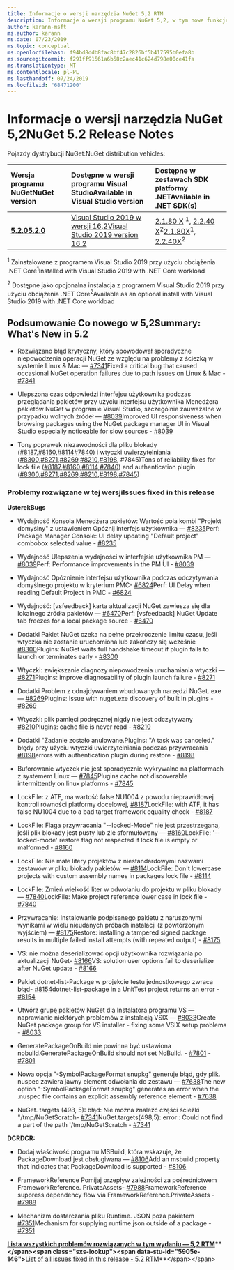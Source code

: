 ```yaml
---
title: Informacje o wersji narzędzia NuGet 5,2 RTM
description: Informacje o wersji programu NuGet 5,2, w tym nowe funkcje, poprawki błędów i DCR.
author: karann-msft
ms.author: karann
ms.date: 07/23/2019
ms.topic: conceptual
ms.openlocfilehash: f94bd8ddb8fac8bf47c2826bf5b417595b0efa8b
ms.sourcegitcommit: f291ff91561a6b58c2aec41c624d798e00ce41fa
ms.translationtype: MT
ms.contentlocale: pl-PL
ms.lasthandoff: 07/24/2019
ms.locfileid: "68471200"
---
```

# <a name="nuget-52-release-notes"></a><span data-ttu-id="5905e-103">Informacje o wersji narzędzia NuGet 5,2</span><span class="sxs-lookup"><span data-stu-id="5905e-103">NuGet 5.2 Release Notes</span></span>

<span data-ttu-id="5905e-104">Pojazdy dystrybucji NuGet:</span><span class="sxs-lookup"><span data-stu-id="5905e-104">NuGet distribution vehicles:</span></span>

| <span data-ttu-id="5905e-105">Wersja programu NuGet</span><span class="sxs-lookup"><span data-stu-id="5905e-105">NuGet version</span></span> | <span data-ttu-id="5905e-106">Dostępne w wersji programu Visual Studio</span><span class="sxs-lookup"><span data-stu-id="5905e-106">Available in Visual Studio version</span></span>| <span data-ttu-id="5905e-107">Dostępne w zestawach SDK platformy .NET</span><span class="sxs-lookup"><span data-stu-id="5905e-107">Available in .NET SDK(s)</span></span>|
|:---|:---|:---|
| [<span data-ttu-id="5905e-108">**5.2.0**</span><span class="sxs-lookup"><span data-stu-id="5905e-108">**5.2.0**</span></span>](https://nuget.org/downloads) | [<span data-ttu-id="5905e-109">Visual Studio 2019 w wersji 16,2</span><span class="sxs-lookup"><span data-stu-id="5905e-109">Visual Studio 2019 version 16.2</span></span>](https://visualstudio.microsoft.com/downloads/) | <span data-ttu-id="5905e-110">[2.1.80 X](https://dotnet.microsoft.com/download/dotnet-core/2.1) <sup>1</sup>, [2.2.40 X](https://dotnet.microsoft.com/download/dotnet-core/2.2)<sup>2</sup></span><span class="sxs-lookup"><span data-stu-id="5905e-110">[2.1.80X](https://dotnet.microsoft.com/download/dotnet-core/2.1)<sup>1</sup>, [2.2.40X](https://dotnet.microsoft.com/download/dotnet-core/2.2)<sup>2</sup></span></span> |

<span data-ttu-id="5905e-111"><sup>1</sup> Zainstalowane z programem Visual Studio 2019 przy użyciu obciążenia .NET Core</span><span class="sxs-lookup"><span data-stu-id="5905e-111"><sup>1</sup>Installed with Visual Studio 2019 with .NET Core workload</span></span> 

<span data-ttu-id="5905e-112"><sup>2</sup> Dostępne jako opcjonalna instalacja z programem Visual Studio 2019 przy użyciu obciążenia .NET Core</span><span class="sxs-lookup"><span data-stu-id="5905e-112"><sup>2</sup>Available as an optional install with Visual Studio 2019 with .NET Core workload</span></span>

## <a name="summary-whats-new-in-52"></a><span data-ttu-id="5905e-113">Podsumowanie Co nowego w 5,2</span><span class="sxs-lookup"><span data-stu-id="5905e-113">Summary: What's New in 5.2</span></span>

* <span data-ttu-id="5905e-114">Rozwiązano błąd krytyczny, który spowodował sporadyczne niepowodzenia operacji NuGet ze względu na problemy z ścieżką w systemie Linux & Mac — [#7341](https://github.com/NuGet/Home/issues/7341)</span><span class="sxs-lookup"><span data-stu-id="5905e-114">Fixed a critical bug that caused occasional NuGet operation failures due to path issues on Linux & Mac - [#7341](https://github.com/NuGet/Home/issues/7341)</span></span>

* <span data-ttu-id="5905e-115">Ulepszona czas odpowiedzi interfejsu użytkownika podczas przeglądania pakietów przy użyciu interfejsu użytkownika Menedżera pakietów NuGet w programie Visual Studio, szczególnie zauważalne w przypadku wolnych źródeł — [#8039](https://github.com/NuGet/Home/issues/8039)</span><span class="sxs-lookup"><span data-stu-id="5905e-115">Improved UI responsiveness when browsing packages using the NuGet package manager UI in Visual Studio especially noticeable for slow sources - [#8039](https://github.com/NuGet/Home/issues/8039)</span></span>

* <span data-ttu-id="5905e-116">Tony poprawek niezawodności dla pliku blokady ([#8187](https://github.com/NuGet/Home/issues/8187),[#8160](https://github.com/NuGet/Home/issues/8160),[#8114](https://github.com/NuGet/Home/issues/8114)[#7840](https://github.com/NuGet/Home/issues/7840)) i wtyczki uwierzytelniania ([#8300](https://github.com/NuGet/Home/issues/8300),[#8271](https://github.com/NuGet/Home/issues/8271),[#8269](https://github.com/NuGet/Home/issues/8269),[#8210](https://github.com/NuGet/Home/issues/8210),[#8198](https://github.com/NuGet/Home/issues/8198), #7845)[](https://github.com/NuGet/Home/issues/7845)</span><span class="sxs-lookup"><span data-stu-id="5905e-116">Tons of reliability fixes for lock file ([#8187](https://github.com/NuGet/Home/issues/8187),[#8160](https://github.com/NuGet/Home/issues/8160),[#8114](https://github.com/NuGet/Home/issues/8114),[#7840](https://github.com/NuGet/Home/issues/7840)) and authentication plugin ([#8300](https://github.com/NuGet/Home/issues/8300),[#8271](https://github.com/NuGet/Home/issues/8271),[#8269](https://github.com/NuGet/Home/issues/8269),[#8210](https://github.com/NuGet/Home/issues/8210),[#8198](https://github.com/NuGet/Home/issues/8198),[#7845](https://github.com/NuGet/Home/issues/7845))</span></span>

### <a name="issues-fixed-in-this-release"></a><span data-ttu-id="5905e-117">Problemy rozwiązane w tej wersji</span><span class="sxs-lookup"><span data-stu-id="5905e-117">Issues fixed in this release</span></span>

<span data-ttu-id="5905e-118">**Usterek**</span><span class="sxs-lookup"><span data-stu-id="5905e-118">**Bugs**</span></span>

* <span data-ttu-id="5905e-119">Wydajność Konsola Menedżera pakietów:  Wartość pola kombi "Projekt domyślny" z ustawieniem Opóźnij interfejs użytkownika — [#8235](https://github.com/NuGet/Home/issues/8235)</span><span class="sxs-lookup"><span data-stu-id="5905e-119">Perf: Package Manager Console:  UI delay updating "Default project" combobox selected value - [#8235](https://github.com/NuGet/Home/issues/8235)</span></span>

* <span data-ttu-id="5905e-120">Wydajność Ulepszenia wydajności w interfejsie użytkownika PM — [#8039](https://github.com/NuGet/Home/issues/8039)</span><span class="sxs-lookup"><span data-stu-id="5905e-120">Perf: Performance improvements in the PM UI - [#8039](https://github.com/NuGet/Home/issues/8039)</span></span>

* <span data-ttu-id="5905e-121">Wydajność Opóźnienie interfejsu użytkownika podczas odczytywania domyślnego projektu w kryterium PMC- [#6824](https://github.com/NuGet/Home/issues/6824)</span><span class="sxs-lookup"><span data-stu-id="5905e-121">Perf: UI Delay when reading Default Project in PMC - [#6824](https://github.com/NuGet/Home/issues/6824)</span></span>

* <span data-ttu-id="5905e-122">Wydajność: [vsfeedback] karta aktualizacji NuGet zawiesza się dla lokalnego źródła pakietów — [#6470](https://github.com/NuGet/Home/issues/6470)</span><span class="sxs-lookup"><span data-stu-id="5905e-122">Perf: [vsfeedback] NuGet Update tab freezes for a local package source - [#6470](https://github.com/NuGet/Home/issues/6470)</span></span>

* <span data-ttu-id="5905e-123">Dodatki  Pakiet NuGet czeka na pełne przekroczenie limitu czasu, jeśli wtyczka nie zostanie uruchomiona lub zakończy się wcześnie [#8300](https://github.com/NuGet/Home/issues/8300)</span><span class="sxs-lookup"><span data-stu-id="5905e-123">Plugins:  NuGet waits full handshake timeout if plugin fails to launch or terminates early - [#8300](https://github.com/NuGet/Home/issues/8300)</span></span>

* <span data-ttu-id="5905e-124">Wtyczki: zwiększanie diagnozy niepowodzenia uruchamiania wtyczki — [#8271](https://github.com/NuGet/Home/issues/8271)</span><span class="sxs-lookup"><span data-stu-id="5905e-124">Plugins:  improve diagnosability of plugin launch failure - [#8271](https://github.com/NuGet/Home/issues/8271)</span></span>

* <span data-ttu-id="5905e-125">Dodatki Problem z odnajdywaniem wbudowanych narzędzi NuGet. exe — [#8269](https://github.com/NuGet/Home/issues/8269)</span><span class="sxs-lookup"><span data-stu-id="5905e-125">Plugins: Issue with nuget.exe discovery of built in plugins - [#8269](https://github.com/NuGet/Home/issues/8269)</span></span>

* <span data-ttu-id="5905e-126">Wtyczki: plik pamięci podręcznej nigdy nie jest odczytywany [#8210](https://github.com/NuGet/Home/issues/8210)</span><span class="sxs-lookup"><span data-stu-id="5905e-126">Plugins:  cache file is never read - [#8210](https://github.com/NuGet/Home/issues/8210)</span></span>

* <span data-ttu-id="5905e-127">Dodatki  "Zadanie zostało anulowane.</span><span class="sxs-lookup"><span data-stu-id="5905e-127">Plugins:  "A task was canceled."</span></span> <span data-ttu-id="5905e-128">błędy przy użyciu wtyczki uwierzytelniania podczas przywracania [#8198](https://github.com/NuGet/Home/issues/8198)</span><span class="sxs-lookup"><span data-stu-id="5905e-128">errors with authentication plugin during restore - [#8198](https://github.com/NuGet/Home/issues/8198)</span></span>

* <span data-ttu-id="5905e-129">Buforowanie wtyczek nie jest sporadycznie wykrywalne na platformach z systemem Linux — [#7845](https://github.com/NuGet/Home/issues/7845)</span><span class="sxs-lookup"><span data-stu-id="5905e-129">Plugins cache not discoverable intermittently on linux platforms - [#7845](https://github.com/NuGet/Home/issues/7845)</span></span>

* <span data-ttu-id="5905e-130">LockFile: z ATF, ma wartość false NU1004 z powodu nieprawidłowej kontroli równości platformy docelowej, [#8187](https://github.com/NuGet/Home/issues/8187)</span><span class="sxs-lookup"><span data-stu-id="5905e-130">LockFile: with ATF, it has false NU1004 due to a bad target framework equality check - [#8187](https://github.com/NuGet/Home/issues/8187)</span></span>

* <span data-ttu-id="5905e-131">LockFile: Flaga przywracania "--locked-Mode" nie jest przestrzegana, jeśli plik blokady jest pusty lub źle sformułowany — [#8160](https://github.com/NuGet/Home/issues/8160)</span><span class="sxs-lookup"><span data-stu-id="5905e-131">LockFile: '--locked-mode' restore flag not respected if lock file is empty or malformed - [#8160](https://github.com/NuGet/Home/issues/8160)</span></span>

* <span data-ttu-id="5905e-132">LockFile: Nie małe litery projektów z niestandardowymi nazwami zestawów w pliku blokady pakietów — [#8114](https://github.com/NuGet/Home/issues/8114)</span><span class="sxs-lookup"><span data-stu-id="5905e-132">LockFile: Don't lowercase projects with custom assembly names in packages lock file - [#8114](https://github.com/NuGet/Home/issues/8114)</span></span>

* <span data-ttu-id="5905e-133">LockFile: Zmień wielkość liter w odwołaniu do projektu w pliku blokady — [#7840](https://github.com/NuGet/Home/issues/7840)</span><span class="sxs-lookup"><span data-stu-id="5905e-133">LockFile: Make project reference lower case in lock file  - [#7840](https://github.com/NuGet/Home/issues/7840)</span></span>

* <span data-ttu-id="5905e-134">Przywracanie: Instalowanie podpisanego pakietu z naruszonymi wynikami w wielu nieudanych próbach instalacji (z powtórzonym wyjściem) — [#8175](https://github.com/NuGet/Home/issues/8175)</span><span class="sxs-lookup"><span data-stu-id="5905e-134">Restore:  installing a tampered signed package results in multiple failed install attempts (with repeated output) - [#8175](https://github.com/NuGet/Home/issues/8175)</span></span>

* <span data-ttu-id="5905e-135">VS: nie można deserializować opcji użytkownika rozwiązania po aktualizacji NuGet- [#8166](https://github.com/NuGet/Home/issues/8166)</span><span class="sxs-lookup"><span data-stu-id="5905e-135">VS: solution user options fail to deserialize after NuGet update - [#8166](https://github.com/NuGet/Home/issues/8166)</span></span>

* <span data-ttu-id="5905e-136">Pakiet dotnet-list-Package w projekcie testu jednostkowego zwraca błąd- [#8154](https://github.com/NuGet/Home/issues/8154)</span><span class="sxs-lookup"><span data-stu-id="5905e-136">dotnet-list-package in a UnitTest project returns an error - [#8154](https://github.com/NuGet/Home/issues/8154)</span></span>

* <span data-ttu-id="5905e-137">Utwórz grupę pakietów NuGet dla Instalatora programu VS — naprawianie niektórych problemów z instalacją VSIX — [#8033](https://github.com/NuGet/Home/issues/8033)</span><span class="sxs-lookup"><span data-stu-id="5905e-137">Create NuGet package group for VS installer - fixing some VSIX setup problems - [#8033](https://github.com/NuGet/Home/issues/8033)</span></span>

* <span data-ttu-id="5905e-138">GeneratePackageOnBuild nie powinna być ustawiona nobuild.</span><span class="sxs-lookup"><span data-stu-id="5905e-138">GeneratePackageOnBuild should not set NoBuild.</span></span><span data-ttu-id="5905e-139"> - [#7801](https://github.com/NuGet/Home/issues/7801)</span><span class="sxs-lookup"><span data-stu-id="5905e-139"> - [#7801](https://github.com/NuGet/Home/issues/7801)</span></span>

* <span data-ttu-id="5905e-140">Nowa opcja "-SymbolPackageFormat snupkg" generuje błąd, gdy plik. nuspec zawiera jawny element odwołania do zestawu — [#7638](https://github.com/NuGet/Home/issues/7638)</span><span class="sxs-lookup"><span data-stu-id="5905e-140">The new option "-SymbolPackageFormat snupkg" generates an error when the .nuspec file contains an explicit assembly reference element - [#7638](https://github.com/NuGet/Home/issues/7638)</span></span>

* <span data-ttu-id="5905e-141">NuGet. targets (498, 5): błąd: Nie można znaleźć części ścieżki "/tmp/NuGetScratch- [#7341](https://github.com/NuGet/Home/issues/7341)</span><span class="sxs-lookup"><span data-stu-id="5905e-141">NuGet.targets(498,5): error : Could not find a part of the path '/tmp/NuGetScratch - [#7341](https://github.com/NuGet/Home/issues/7341)</span></span>

<span data-ttu-id="5905e-142">**DCR**</span><span class="sxs-lookup"><span data-stu-id="5905e-142">**DCR:**</span></span>

* <span data-ttu-id="5905e-143">Dodaj właściwość programu MSBuild, która wskazuje, że PackageDownload jest obsługiwana — [#8106](https://github.com/NuGet/Home/issues/8106)</span><span class="sxs-lookup"><span data-stu-id="5905e-143">Add an msbuild property that indicates that PackageDownload is supported - [#8106](https://github.com/NuGet/Home/issues/8106)</span></span>

* <span data-ttu-id="5905e-144">FrameworkReference Pomijaj przepływ zależności za pośrednictwem FrameworkReference. PrivateAssets- [#7988](https://github.com/NuGet/Home/issues/7988)</span><span class="sxs-lookup"><span data-stu-id="5905e-144">FrameworkReference suppress dependency flow via FrameworkReference.PrivateAssets - [#7988](https://github.com/NuGet/Home/issues/7988)</span></span>

* <span data-ttu-id="5905e-145">Mechanizm dostarczania pliku Runtime. JSON poza pakietem [#7351](https://github.com/NuGet/Home/issues/7351)</span><span class="sxs-lookup"><span data-stu-id="5905e-145">Mechanism for supplying runtime.json outside of a package - [#7351](https://github.com/NuGet/Home/issues/7351)</span></span>

<span data-ttu-id="5905e-146">**[Lista wszystkich problemów rozwiązanych w tym wydaniu — 5,2 RTM](https://github.com/nuget/home/issues?q=is%3Aissue+is%3Aclosed+milestone%3A%225.2")**</span><span class="sxs-lookup"><span data-stu-id="5905e-146">**[List of all issues fixed in this release - 5.2 RTM](https://github.com/nuget/home/issues?q=is%3Aissue+is%3Aclosed+milestone%3A%225.2")**</span></span>


